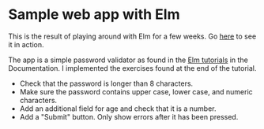 # Sample web app with Elm

This is the result of playing around with Elm for a few weeks. Go [here](https://pianomanfrazier.github.io/CS4700_language_evaluation/) to see it in action.

The app is a simple password validator as found in the [Elm tutorials](https://guide.elm-lang.org/architecture/user_input/forms.html) in the Documentation. I implemented the exercises found at the end of the tutorial.

- Check that the password is longer than 8 characters.
- Make sure the password contains upper case, lower case, and numeric characters.
- Add an additional field for age and check that it is a number.
- Add a "Submit" button. Only show errors after it has been pressed.

